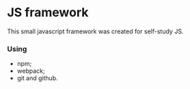 # JS framework

This small javascript framework was created for self-study JS.
### Using
- npm;
- webpack;
- git and github.